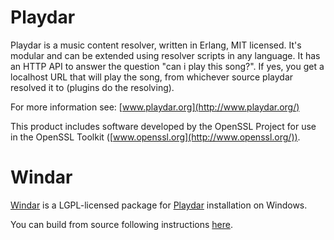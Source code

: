 Playdar
=======
Playdar is a music content resolver, written in Erlang, MIT licensed.
It's modular and can be extended using resolver scripts in any language.
It has an HTTP API to answer the question "can i play this song?".
If yes, you get a localhost URL that will play the song, from whichever
source playdar resolved it to (plugins do the resolving).

For more information see: [www.playdar.org](http://www.playdar.org/)

This product includes software developed by the OpenSSL Project for use in
the OpenSSL Toolkit ([www.openssl.org](http://www.openssl.org/)).

Windar
======
[Windar](http://windar.org/) is a LGPL-licensed package for 
[Playdar](http://www.playdar.org/) installation on Windows.

You can build from source following instructions
[here](http://wiki.github.com/playnode/windar/build-and-develop).